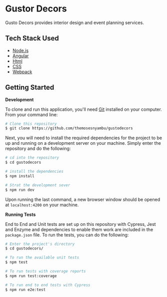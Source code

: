 # Gustor Decors

Gusto Decors provides interior design and event planning services.

## Tech Stack Used

- [Node.js](https://nodejs.org/)
- [Angular](https://angular.io/)
- [Html]()
- [CSS]()
- [Webpack](https://webpack.js.org/)

## Getting Started

**Development**

To clone and run this application, you'll need [Git](https://git-scm.com) installed on your computer. From your command line:

```bash
# Clone this repository
$ git clone https://github.com/themosesnyambu/gustodecors
```

Next, you will need to install the required dependencies for the project to be up and running on a development server on your machine. Simply enter the repository and do the following:

```bash
# cd into the repository
$ cd gustodecors

# install the dependencies
$ npm install

# Strat the development sever
$ npm run dev
```
Upon running the last command, a new browser window should be opened at `localhost:4200` on your machine.

**Running Tests**

End to End and Unit tests are set up on this repository with Cypress, Jest and Enzyme and dependencies to enable them work are included in the `package.json` file. To run the tests, you can do the following:

```bash
# Enter the project's directory
$ cd gustodecors/

# To run the available unit tests
$ npm test

# To run tests with coverage reports
$ npm run test:coverage

# To run end to end tests with Cypress
$ npm run e2e:test
```